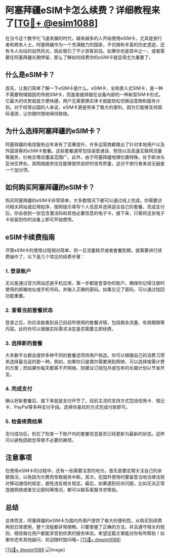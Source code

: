 # 阿塞拜疆eSIM卡怎么续费？详细教程来了[[TG💪+ @esim1088](https://t.me/s/esim1088)]

在当今这个数字化飞速发展的时代，越来越多的人开始使用eSIM卡，尤其是旅行者和商务人士。阿塞拜疆作为一个充满魅力的国家，不仅拥有丰富的历史遗迹，还有令人向往的自然风光，因此吸引了不少游客前往。如果你也是其中之一，或者需要在阿塞拜疆长期停留，那么了解如何续费你的eSIM卡就显得尤为重要了。

## 什么是eSIM卡？

首先，让我们简单了解一下eSIM卡是什么。eSIM卡，全称嵌入式SIM卡，是一种不需要物理插拔的传统SIM卡，而是直接焊接在设备内部的一种新型SIM卡形式。它最大的优势就是方便快捷，用户无需更换实体卡就能轻松切换运营商和服务计划。对于经常出国的人来说，eSIM卡更是带来了极大的便利，因为它能够支持国际漫游，让你随时随地保持联络。

## 为什么选择阿塞拜疆的eSIM卡？

阿塞拜疆的电信服务近年来有了显著提升，许多运营商都推出了针对本地用户以及外国游客的eSIM卡套餐。这些套餐通常包括语音通话、短信以及高速互联网流量等服务，价格合理且覆盖范围广。此外，由于阿塞拜疆地理位置特殊，处于欧洲与亚洲交界处，其网络服务往往能够提供良好的信号质量，这对于旅行者来说无疑是一个加分项。

## 如何购买阿塞拜疆的eSIM卡？

购买阿塞拜疆的eSIM卡非常简单，大多数情况下都可以通过线上完成。你需要访问相关网站或应用程序，按照提示填写个人信息并选择适合自己的套餐。完成支付后，你会收到一张包含激活码和其他必要信息的电子卡。接下来，只需将这张电子卡安装到你的设备上即可开始使用。

## eSIM卡续费指南

尽管eSIM卡的使用过程相对简单，但一旦流量耗尽或者套餐到期，就需要进行续费操作了。以下是几个常见的续费步骤：

### 1. 登录账户

无论是通过官方网站还是手机应用，第一步都是登录你的账户。确保你记得注册时使用的邮箱地址或手机号码，并输入正确的密码。如果忘记了密码，可以通过找回功能重置。

### 2. 查看当前套餐状态

登录之后，你应该能看到自己目前所使用的套餐详情，包括剩余流量、有效期限等内容。此时你可以根据实际需求决定是否需要立即续费。

### 3. 选择新的套餐

大多数平台都会提供多种不同的套餐选项供用户挑选。你可以根据自己的消费习惯来选择最合适的那一种。例如，如果你只是偶尔需要用到网络，可以选择按需计费的方案；而如果你每天都离不开网络，则建议订阅包月或包年的长期计划以节省开支。

### 4. 完成支付

确认好新套餐后，接下来就是支付环节了。目前主流的支持方式包括信用卡、借记卡、PayPal等多种支付手段。选择你喜欢的方式完成付款即可。

### 5. 检查续费结果

支付成功后，别忘了检查一下账户内的套餐信息是否已经更新为最新的状态。这样可以避免因疏忽导致不必要的麻烦。

## 注意事项

在使用eSIM卡的过程中，还有一些需要注意的地方。首先是要定期关注自己的余额情况，以免因为欠费而导致服务中断。其次，在国外使用时要留意当地法律法规对移动通信的规定，避免违反相关规定。最后，如果遇到任何问题，比如无法正常连接网络或者忘记密码等情况，都可以联系客服寻求帮助。

## 总结

总体而言，阿塞拜疆的eSIM卡为国内外用户提供了极大的便利性。从购买到续费再到日常使用，整个流程都非常顺畅。只要掌握了正确的方法，并且遵守相关的规则，相信每位用户都能享受到优质的服务体验。希望这篇文章能对你有所帮助！如果你还有其他疑问，欢迎随时提问哦~ [[TG💪+ @esim1088](https://t.me/s/esim1088)]

[[TG💪+ @esim1088](https://t.me/s/esim1088) ![Image](https://i.postimg.cc/4NQfJmqS/Snipaste-2025-05-13-00-14-12.png)]